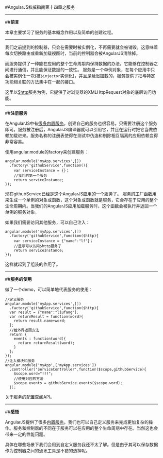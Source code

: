 ﻿#AngularJS权威指南第十四章之服务



---

##**前言**

本章主要学习了服务的基本概念作用以及简单的创建过程。

---

我们之前提到的控制器，只会在需要时被实例化，不再需要就会被销毁。这意味着每次切换路由或重新加载视图时，当前的控制器会被AngularJS清除掉。

而服务提供了一种能在应用的整个生命周期内保持数据的办法，它能够在控制器之间进行通信，并且能保证数据的一致性。
服务是一个单例对象，在每个应用中只会被实例化一次(被`$injector`实例化)，并且是延迟加载的，服务提供了把与特定功能相关联的方法集中在一起的接口。

这里以[$http][1]服务为例，它提供了对浏览器的XMLHttpRequest对象的底层访问功能。

---

##**注册服务**

在AngularJS中有[很多内置服务][2]。创建自己的服务也很容易，只需要注册这个服务即可。服务被注册后，AngularJS编译器就可以引用它，并且在运行时把它当做依赖加载进来。服务名称的注册表使得在测试中伪造和剔除相互隔离的应用依赖变得非常容易。

使用angular.module的factory来创建服务：
```
angular.module('myApp.services',[])
  .factory('githubService',function(){
    var serviceInstance = {}；
    //我们的第一个服务
    return serviceInstance;
});
```
现在githubService已经是这个AngularJS应用的一个服务了。
服务的工厂函数用来生成一个单例的对象或函数，这个对象或函数就是服务，它会存在于应用的整个生命周期内。当我们的AngularJS应用加载服务时，这个函数会被执行并返回一个单例的服务对象。

如果我们需要访问其他服务，可以自己注入：

```
angular.module('myApp.services',[])
  .factory('githubService',function($http){
    var serviceInstance = {"name":"lf"}；
    //显示可以访问$http服务了
    return serviceInstance;
});
```

这样就起到了组装的作用了。

---

##**服务的使用**

做了一个demo，可以简单地代表服务的使用：
```
//定义服务
angular.module('myApp.services',[])
  .factory('githubService',function($http){
  var result = {"name":"liufang"};
  var returnResult = function(word){
    return result.name+word;
  };
  //给外界返回方法
  return {
    events : function(word){
      return returnResult(word);
    }
  };
});
//注入模块和服务
angular.module('myApp',['myApp.services'])
  .controller('ServiceController',function($scope,githubService){
    $scope.word="!!!";
    //使用对应的方法
    $scope.events = githubService.events($scope.word);
  });

```

关于服务的配置查阅[API][3]。

---

##**感悟**

AngularJS提供了很多[内置服务][4]。我们也可以自己定义服务来完成更加复杂的操作。服务和控制器的不同在于服务可以在应用的整个生命周期中存在。当然这也会带来一定的性能问题。

具体在哪些场景下我们会用到自定义服务我还不太了解。但是由于其可以保存数据作为控制器之间的通讯工具是不错的选择呢。




  [1]: http://docs.angularjs.cn/api/ng/service/$http
  [2]: http://docs.angularjs.cn/api/ng/service
  [3]: http://docs.angularjs.cn/guide/services
  [4]: http://docs.angularjs.cn/api/ng/service